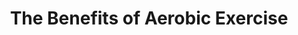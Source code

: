 ---
title: "The Benefits of Aerobic Exercise"
description: "Learn about the many health benefits of aerobic exercise, including cardiovascular health, weight management, and mood enhancement."
tags: [aerobic exercise, cardio, fitness, exercise, cardiovascular health, endurance]
disclaimer: "This information is for educational purposes only. Consult with a healthcare professional or certified fitness trainer before starting any new exercise program."
---